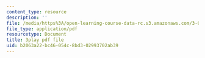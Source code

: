 ```yaml
---
content_type: resource
description: ''
file: /media/https%3A/open-learning-course-data-rc.s3.amazonaws.com/3-091sc-introduction-to-solid-state-chemistry-fall-2010/b2063a22bc46054c8bd302993702ab39_c_4dDw7iLn8.pdf
file_type: application/pdf
resourcetype: Document
title: 3play pdf file
uid: b2063a22-bc46-054c-8bd3-02993702ab39
---
```

